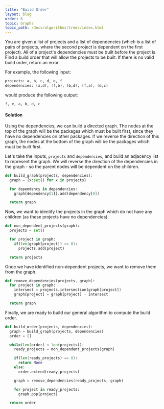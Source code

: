```yaml
---
title: "Build Order"
layout: blog
order: 6
topic: Graphs
topic_path: /docs/algorithms/trees/index.html
---
```

You are given a list of projects and a list of dependencies (which is a list of pairs of projects, where the second project is dependent on the first project). All of a project's dependencies must be built before the project is. Find a build order that will allow the projects to be built. If there is no valid build order, return an error.

For example, the following input:
```python
projects: a, b, c, d, e, f
dependencies: (a,d), (f,b), (b,d), (f,a), (d,c)
```

would produce the following output:
```python
f, e, a, b, d, c
```

#### Solution
Using the dependencies, we can build a directed graph. The nodes at the top of the graph will be the packages which must be built first, since they have no dependencies on other packages. If we reverse the direction of this graph, the nodes at the bottom of the graph will be the packages which must be built first.

Let's take the inputs, `projects` and `dependencies`, and build an adjacency list to represent the graph. We will reverse the direction of the dependencies in the graph - so the parent nodes will be dependent on the children.

```python
def build_graph(projects, dependencies):
  graph = {x:set() for x in projects}

  for dependency in dependencies:
    graph[dependency[1]].add(dependency[0])

  return graph
```

Now, we want to identify the projects in the graph which do not have any children (as these projects have no dependencies).

```python
def non_dependent_projects(graph):
  projects = set()

  for project in graph:
    if(len(graph[project]) == 0):
      projects.add(project)

  return projects
```

Once we have identified non-dependent projects, we want to remove them from the graph.

```python
def remove_dependencies(projects, graph):
  for project in graph:
    intersect = projects.intersection(graph[project])
    graph[project] = graph[project] - intersect

  return graph
```

Finally, we are ready to build our general algorithm to compute the build order.

```python
def build_order(projects, dependencies):
  graph = build_graph(projects, dependencies)
  order = []

  while(len(order) < len(projects)):
    ready_projects = non_dependent_projects(graph)

    if(len(ready_projects) == 0):
      return None
    else:
      order.extend(ready_projects)

    graph = remove_dependencies(ready_projects, graph)

    for project in ready_projects:
      graph.pop(project)

  return order
```